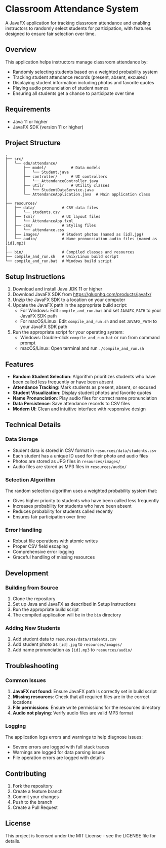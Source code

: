 # Classroom Attendance System

A JavaFX application for tracking classroom attendance and enabling instructors to randomly select students for participation, with features designed to ensure fair selection over time.

## Overview

This application helps instructors manage classroom attendance by:
- Randomly selecting students based on a weighted probability system
- Tracking student attendance records (present, absent, excused)
- Displaying student information including photos and favorite quotes
- Playing audio pronunciation of student names
- Ensuring all students get a chance to participate over time

## Requirements

- Java 11 or higher
- JavaFX SDK (version 11 or higher)

## Project Structure

```
.
├── src/
│   └── edu/attendance/
│       ├── model/           # Data models
│       │   └── Student.java
│       ├── controller/      # UI controllers
│       │   └── AttendanceController.java
│       ├── util/            # Utility classes
│       │   └── StudentDataService.java
│       └── AttendanceApplication.java  # Main application class
│
├── resources/
│   ├── data/            # CSV data files
│   │   └── students.csv
│   ├── fxml/            # UI layout files
│   │   └── AttendanceApp.fxml
│   ├── css/             # Styling files
│   │   └── attendance.css
│   ├── images/          # Student photos (named as [id].jpg)
│   └── audio/           # Name pronunciation audio files (named as [id].mp3)
│
├── bin/                 # Compiled classes and resources
├── compile_and_run.sh   # Unix/Linux build script
└── compile_and_run.bat  # Windows build script
```

## Setup Instructions

1. Download and install Java JDK 11 or higher
2. Download JavaFX SDK from https://gluonhq.com/products/javafx/
3. Unzip the JavaFX SDK to a location on your computer
4. Update the JavaFX path in the appropriate build script:
   - For Windows: Edit `compile_and_run.bat` and set `JAVAFX_PATH` to your JavaFX SDK path
   - For macOS/Linux: Edit `compile_and_run.sh` and set `JAVAFX_PATH` to your JavaFX SDK path
5. Run the appropriate script for your operating system:
   - Windows: Double-click `compile_and_run.bat` or run from command prompt
   - macOS/Linux: Open terminal and run `./compile_and_run.sh`

## Features

- **Random Student Selection**: Algorithm prioritizes students who have been called less frequently or have been absent
- **Attendance Tracking**: Mark students as present, absent, or excused
- **Student Visualization**: Display student photos and favorite quotes
- **Name Pronunciation**: Play audio files for correct name pronunciation
- **Data Persistence**: Save attendance records to CSV files
- **Modern UI**: Clean and intuitive interface with responsive design

## Technical Details

### Data Storage
- Student data is stored in CSV format in `resources/data/students.csv`
- Each student has a unique ID used for their photo and audio files
- Photos are stored as JPG files in `resources/images/`
- Audio files are stored as MP3 files in `resources/audio/`

### Selection Algorithm
The random selection algorithm uses a weighted probability system that:
- Gives higher priority to students who have been called less frequently
- Increases probability for students who have been absent
- Reduces probability for students called recently
- Ensures fair participation over time

### Error Handling
- Robust file operations with atomic writes
- Proper CSV field escaping
- Comprehensive error logging
- Graceful handling of missing resources

## Development

### Building from Source
1. Clone the repository
2. Set up Java and JavaFX as described in Setup Instructions
3. Run the appropriate build script
4. The compiled application will be in the `bin` directory

### Adding New Students
1. Add student data to `resources/data/students.csv`
2. Add student photo as `[id].jpg` to `resources/images/`
3. Add name pronunciation as `[id].mp3` to `resources/audio/`

## Troubleshooting

### Common Issues
1. **JavaFX not found**: Ensure JavaFX path is correctly set in build script
2. **Missing resources**: Check that all required files are in the correct locations
3. **File permissions**: Ensure write permissions for the resources directory
4. **Audio not playing**: Verify audio files are valid MP3 format

### Logging
The application logs errors and warnings to help diagnose issues:
- Severe errors are logged with full stack traces
- Warnings are logged for data parsing issues
- File operation errors are logged with details

## Contributing

1. Fork the repository
2. Create a feature branch
3. Commit your changes
4. Push to the branch
5. Create a Pull Request

## License

This project is licensed under the MIT License - see the LICENSE file for details.
